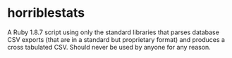 horriblestats
=============

A Ruby 1.8.7 script using only the standard libraries that parses database CSV exports (that are in a standard but proprietary format) and produces a cross tabulated CSV. Should never be used by anyone for any reason.
